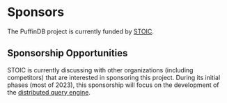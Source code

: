 # Sponsors

The PuffinDB project is currently funded by [STOIC](https://stoic.com/).

## Sponsorship Opportunities
STOIC is currently discussing with other organizations (including competitors) that are interested in sponsoring this project. During its initial phases (most of 2023), this sponsorship will focus on the development of the [distributed query engine](docs/Query%20Engine.md).
